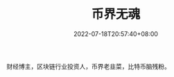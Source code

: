 ﻿---
weight: 
title: "币界无魂"
description: "财经博主，区块链行业投资人，币界老韭菜，比特币脑残粉。"
date: 2022-07-18T20:57:40+08:00
lastmod: 2022-07-18T09:57:40+08:00
draft: false
authors: ["Cindy"]
featuredImage: "bijiewuhun.png"
link: "https://weibo.com/tangyubao?refer_flag=1005055013_"
tags: ["微博","币界无魂"]
categories: ["navigation"]
navigation: ["微博"]
lightgallery: true
toc: true
pinned: false
recommend: false
recommend1: false
---
财经博主，区块链行业投资人，币界老韭菜，比特币脑残粉。
